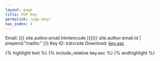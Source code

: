 ```yaml
---
layout: page
title: PGP Key
permalink: /pgp-key/
nav_index: 4
---
```


Email: [{{ site.author.email.htmlencode }}]({{ site.author.email.id | prepend:"mailto:" }})
Key ID: `03D1C608`
Download: [key.asc](/key.asc)

{% highlight text %}
{% include_relative key.asc %}
{% endhighlight %}
